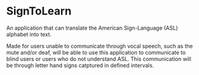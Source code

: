 SignToLearn
============
An application that can translate the American Sign-Language (ASL) alphabet into text. 

Made for users unable to communicate through vocal speech, such as the mute and/or deaf, will be able to use this application to communicate to blind users or users who do not understand ASL. This communication will be through letter hand signs catptured in defined intervals.

